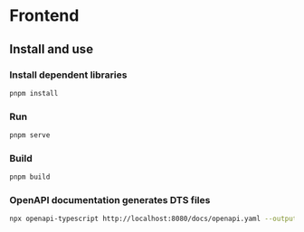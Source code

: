 # Frontend

## Install and use

### Install dependent libraries

```bash
pnpm install
```

### Run

```bash
pnpm serve
```

### Build

```bash
pnpm build
```

### OpenAPI documentation generates DTS files

```bash
npx openapi-typescript http://localhost:8080/docs/openapi.yaml --output ./types/openapi.d.ts
```
